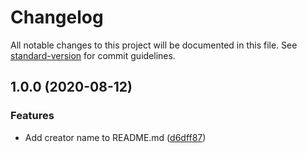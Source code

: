 # Changelog

All notable changes to this project will be documented in this file. See [standard-version](https://github.com/conventional-changelog/standard-version) for commit guidelines.

## 1.0.0 (2020-08-12)


### Features

* Add creator name to README.md ([d6dff87](https://github.com/josueal1/wiki_summary_extract/commit/d6dff87d3cb741d19bb3134f2cdb3ddd5c60a516))
